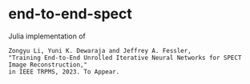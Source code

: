 # end-to-end-spect
Julia implementation of
```
Zongyu Li, Yuni K. Dewaraja and Jeffrey A. Fessler,
"Training End-to-End Unrolled Iterative Neural Networks for SPECT Image Reconstruction,"
in IEEE TRPMS, 2023. To Appear.
```
